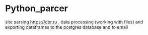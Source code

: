 # Python_parcer
site parsing https://cbr.ru , data processing (working with files) and exporting dataframes to the postgres database and to email
